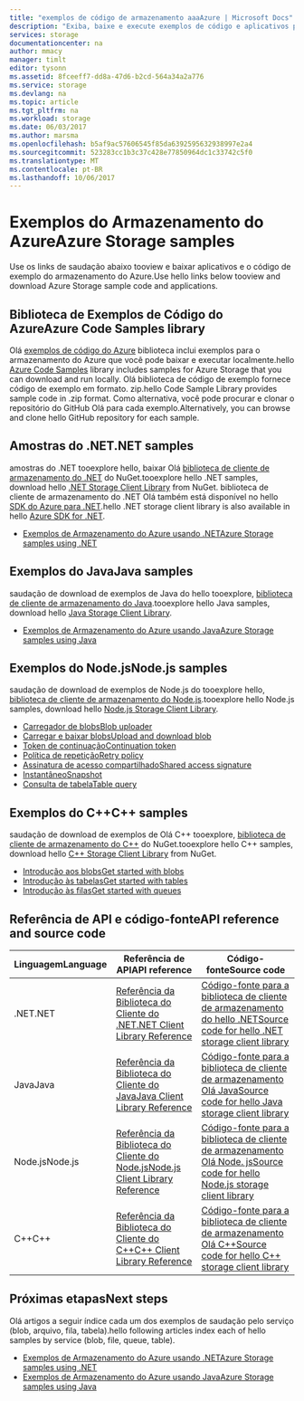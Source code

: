 ```yaml
---
title: "exemplos de código de armazenamento aaaAzure | Microsoft Docs"
description: "Exiba, baixe e execute exemplos de código e aplicativos para o Armazenamento do Azure. Descobrir Introdução exemplos para blobs, filas, tabelas e arquivos, usando bibliotecas de cliente de armazenamento de .NET, Java, Node.js e C++ de saudação."
services: storage
documentationcenter: na
author: mmacy
manager: timlt
editor: tysonn
ms.assetid: 8fceeff7-dd8a-47d6-b2cd-564a34a2a776
ms.service: storage
ms.devlang: na
ms.topic: article
ms.tgt_pltfrm: na
ms.workload: storage
ms.date: 06/03/2017
ms.author: marsma
ms.openlocfilehash: b5af9ac57606545f85da6392595632938997e2a4
ms.sourcegitcommit: 523283cc1b3c37c428e77850964dc1c33742c5f0
ms.translationtype: MT
ms.contentlocale: pt-BR
ms.lasthandoff: 10/06/2017
---
```

# <a name="azure-storage-samples"></a><span data-ttu-id="a79e9-104">Exemplos do Armazenamento do Azure</span><span class="sxs-lookup"><span data-stu-id="a79e9-104">Azure Storage samples</span></span>

<span data-ttu-id="a79e9-105">Use os links de saudação abaixo tooview e baixar aplicativos e o código de exemplo do armazenamento do Azure.</span><span class="sxs-lookup"><span data-stu-id="a79e9-105">Use hello links below tooview and download Azure Storage sample code and applications.</span></span>

## <a name="azure-code-samples-library"></a><span data-ttu-id="a79e9-106">Biblioteca de Exemplos de Código do Azure</span><span class="sxs-lookup"><span data-stu-id="a79e9-106">Azure Code Samples library</span></span>
<span data-ttu-id="a79e9-107">Olá [exemplos de código do Azure](https://azure.microsoft.com/documentation/samples/?service=storage) biblioteca inclui exemplos para o armazenamento do Azure que você pode baixar e executar localmente.</span><span class="sxs-lookup"><span data-stu-id="a79e9-107">hello [Azure Code Samples](https://azure.microsoft.com/documentation/samples/?service=storage) library includes samples for Azure Storage that you can download and run locally.</span></span> <span data-ttu-id="a79e9-108">Olá biblioteca de código de exemplo fornece código de exemplo em formato. zip.</span><span class="sxs-lookup"><span data-stu-id="a79e9-108">hello Code Sample Library provides sample code in .zip format.</span></span> <span data-ttu-id="a79e9-109">Como alternativa, você pode procurar e clonar o repositório do GitHub Olá para cada exemplo.</span><span class="sxs-lookup"><span data-stu-id="a79e9-109">Alternatively, you can browse and clone hello GitHub repository for each sample.</span></span>

<!--## Getting started samples-->
<!-- after our quick starts are available, replace this link with a link tooone of those. 
Had tooremove this article, it refers toohello VS quickstarts, and they've stopped publishing them. Robin --> 
<!--* [Get started with Azure Storage in five minutes](storage-getting-started-guide.md)
* [Visual Studio Quick Starts for Azure Storage](https://github.com/Azure/azure-storage-net/tree/master/Samples/GettingStarted/VisualStudioQuickStarts)
-->

## <a name="net-samples"></a><span data-ttu-id="a79e9-110">Amostras do .NET</span><span class="sxs-lookup"><span data-stu-id="a79e9-110">.NET samples</span></span>
<span data-ttu-id="a79e9-111">amostras do .NET tooexplore hello, baixar Olá [biblioteca de cliente de armazenamento do .NET](https://www.nuget.org/packages/WindowsAzure.Storage/) do NuGet.</span><span class="sxs-lookup"><span data-stu-id="a79e9-111">tooexplore hello .NET samples, download hello [.NET Storage Client Library](https://www.nuget.org/packages/WindowsAzure.Storage/) from NuGet.</span></span> <span data-ttu-id="a79e9-112">biblioteca de cliente de armazenamento do .NET Olá também está disponível no hello [SDK do Azure para .NET](https://azure.microsoft.com/downloads/).</span><span class="sxs-lookup"><span data-stu-id="a79e9-112">hello .NET storage client library is also available in hello [Azure SDK for .NET](https://azure.microsoft.com/downloads/).</span></span>

* [<span data-ttu-id="a79e9-113">Exemplos de Armazenamento do Azure usando .NET</span><span class="sxs-lookup"><span data-stu-id="a79e9-113">Azure Storage samples using .NET</span></span>](storage-samples-dotnet.md)

## <a name="java-samples"></a><span data-ttu-id="a79e9-114">Exemplos do Java</span><span class="sxs-lookup"><span data-stu-id="a79e9-114">Java samples</span></span>
<span data-ttu-id="a79e9-115">saudação de download de exemplos de Java do hello tooexplore, [biblioteca de cliente de armazenamento do Java](https://github.com/azure/azure-storage-java).</span><span class="sxs-lookup"><span data-stu-id="a79e9-115">tooexplore hello Java samples, download hello [Java Storage Client Library](https://github.com/azure/azure-storage-java).</span></span>

* [<span data-ttu-id="a79e9-116">Exemplos de Armazenamento do Azure usando Java</span><span class="sxs-lookup"><span data-stu-id="a79e9-116">Azure Storage samples using Java</span></span>](storage-samples-java.md)

## <a name="nodejs-samples"></a><span data-ttu-id="a79e9-117">Exemplos do Node.js</span><span class="sxs-lookup"><span data-stu-id="a79e9-117">Node.js samples</span></span>
<span data-ttu-id="a79e9-118">saudação de download de exemplos de Node.js do tooexplore hello, [biblioteca de cliente de armazenamento do Node.js](https://github.com/Azure/azure-storage-node).</span><span class="sxs-lookup"><span data-stu-id="a79e9-118">tooexplore hello Node.js samples, download hello [Node.js Storage Client Library](https://github.com/Azure/azure-storage-node).</span></span>

* [<span data-ttu-id="a79e9-119">Carregador de blobs</span><span class="sxs-lookup"><span data-stu-id="a79e9-119">Blob uploader</span></span>](https://github.com/Azure/azure-storage-node/tree/master/examples/blobuploader)
* [<span data-ttu-id="a79e9-120">Carregar e baixar blobs</span><span class="sxs-lookup"><span data-stu-id="a79e9-120">Upload and download blob</span></span>](https://github.com/Azure/azure-storage-node/blob/master/examples/samples/blobuploaddownloadsample.js)
* [<span data-ttu-id="a79e9-121">Token de continuação</span><span class="sxs-lookup"><span data-stu-id="a79e9-121">Continuation token</span></span>](https://github.com/Azure/azure-storage-node/blob/master/examples/samples/continuationsample.js)
* [<span data-ttu-id="a79e9-122">Política de repetição</span><span class="sxs-lookup"><span data-stu-id="a79e9-122">Retry policy</span></span>](https://github.com/Azure/azure-storage-node/blob/master/examples/samples/retrypolicysample.js)
* [<span data-ttu-id="a79e9-123">Assinatura de acesso compartilhado</span><span class="sxs-lookup"><span data-stu-id="a79e9-123">Shared access signature</span></span>](https://github.com/Azure/azure-storage-node/blob/master/examples/samples/sassample.js)
* [<span data-ttu-id="a79e9-124">Instantâneo</span><span class="sxs-lookup"><span data-stu-id="a79e9-124">Snapshot</span></span>](https://github.com/Azure/azure-storage-node/blob/master/examples/samples/snapshotsample.js)
* [<span data-ttu-id="a79e9-125">Consulta de tabela</span><span class="sxs-lookup"><span data-stu-id="a79e9-125">Table query</span></span>](https://github.com/Azure/azure-storage-node/blob/master/examples/samples/tablequerysample.js)

## <a name="c-samples"></a><span data-ttu-id="a79e9-126">Exemplos do C++</span><span class="sxs-lookup"><span data-stu-id="a79e9-126">C++ samples</span></span>
<span data-ttu-id="a79e9-127">saudação de download de exemplos de Olá C++ tooexplore, [biblioteca de cliente de armazenamento do C++](https://www.nuget.org/packages/wastorage/) do NuGet.</span><span class="sxs-lookup"><span data-stu-id="a79e9-127">tooexplore hello C++ samples, download hello [C++ Storage Client Library](https://www.nuget.org/packages/wastorage/) from NuGet.</span></span>

* [<span data-ttu-id="a79e9-128">Introdução aos blobs</span><span class="sxs-lookup"><span data-stu-id="a79e9-128">Get started with blobs</span></span>](https://github.com/Azure/azure-storage-cpp/tree/master/Microsoft.WindowsAzure.Storage/samples/BlobsGettingStarted)
* [<span data-ttu-id="a79e9-129">Introdução às tabelas</span><span class="sxs-lookup"><span data-stu-id="a79e9-129">Get started with tables</span></span>](https://github.com/Azure/azure-storage-cpp/tree/master/Microsoft.WindowsAzure.Storage/samples/TablesGettingStarted)
* [<span data-ttu-id="a79e9-130">Introdução às filas</span><span class="sxs-lookup"><span data-stu-id="a79e9-130">Get started with queues</span></span>](https://github.com/Azure/azure-storage-cpp/tree/master/Microsoft.WindowsAzure.Storage/samples/QueuesGettingStarted)

## <a name="api-reference-and-source-code"></a><span data-ttu-id="a79e9-131">Referência de API e código-fonte</span><span class="sxs-lookup"><span data-stu-id="a79e9-131">API reference and source code</span></span>

| <span data-ttu-id="a79e9-132">Linguagem</span><span class="sxs-lookup"><span data-stu-id="a79e9-132">Language</span></span> | <span data-ttu-id="a79e9-133">Referência de API</span><span class="sxs-lookup"><span data-stu-id="a79e9-133">API reference</span></span> | <span data-ttu-id="a79e9-134">Código-fonte</span><span class="sxs-lookup"><span data-stu-id="a79e9-134">Source code</span></span> |
|----------|---------------|-------------|
| <span data-ttu-id="a79e9-135">.NET</span><span class="sxs-lookup"><span data-stu-id="a79e9-135">.NET</span></span> | [<span data-ttu-id="a79e9-136">Referência da Biblioteca do Cliente do .NET</span><span class="sxs-lookup"><span data-stu-id="a79e9-136">.NET Client Library Reference</span></span>](https://msdn.microsoft.com/library/azure/mt347887.aspx) | [<span data-ttu-id="a79e9-137">Código-fonte para a biblioteca de cliente de armazenamento do hello .NET</span><span class="sxs-lookup"><span data-stu-id="a79e9-137">Source code for hello .NET storage client library</span></span>](https://github.com/Azure/azure-storage-net) |
| <span data-ttu-id="a79e9-138">Java</span><span class="sxs-lookup"><span data-stu-id="a79e9-138">Java</span></span> | [<span data-ttu-id="a79e9-139">Referência da Biblioteca do Cliente do Java</span><span class="sxs-lookup"><span data-stu-id="a79e9-139">Java Client Library Reference</span></span>](https://docs.microsoft.com/java/api/overview/azure/storage) | [<span data-ttu-id="a79e9-140">Código-fonte para a biblioteca de cliente de armazenamento Olá Java</span><span class="sxs-lookup"><span data-stu-id="a79e9-140">Source code for hello Java storage client library</span></span>](https://github.com/azure/azure-storage-java) |
| <span data-ttu-id="a79e9-141">Node.js</span><span class="sxs-lookup"><span data-stu-id="a79e9-141">Node.js</span></span> | [<span data-ttu-id="a79e9-142">Referência da Biblioteca do Cliente do Node.js</span><span class="sxs-lookup"><span data-stu-id="a79e9-142">Node.js Client Library Reference</span></span>](http://azure.github.io/azure-storage-node) | [<span data-ttu-id="a79e9-143">Código-fonte para a biblioteca de cliente de armazenamento Olá Node. js</span><span class="sxs-lookup"><span data-stu-id="a79e9-143">Source code for hello Node.js storage client library</span></span>](https://github.com/Azure/azure-storage-node) |
| <span data-ttu-id="a79e9-144">C++</span><span class="sxs-lookup"><span data-stu-id="a79e9-144">C++</span></span> | [<span data-ttu-id="a79e9-145">Referência da Biblioteca do Cliente do C++</span><span class="sxs-lookup"><span data-stu-id="a79e9-145">C++ Client Library Reference</span></span>](http://azure.github.io/azure-storage-cpp/) | [<span data-ttu-id="a79e9-146">Código-fonte para a biblioteca de cliente de armazenamento Olá C++</span><span class="sxs-lookup"><span data-stu-id="a79e9-146">Source code for hello C++ storage client library</span></span>](https://github.com/Azure/azure-storage-cpp)|

## <a name="next-steps"></a><span data-ttu-id="a79e9-147">Próximas etapas</span><span class="sxs-lookup"><span data-stu-id="a79e9-147">Next steps</span></span>

<span data-ttu-id="a79e9-148">Olá artigos a seguir índice cada um dos exemplos de saudação pelo serviço (blob, arquivo, fila, tabela).</span><span class="sxs-lookup"><span data-stu-id="a79e9-148">hello following articles index each of hello samples by service (blob, file, queue, table).</span></span>

* [<span data-ttu-id="a79e9-149">Exemplos de Armazenamento do Azure usando .NET</span><span class="sxs-lookup"><span data-stu-id="a79e9-149">Azure Storage samples using .NET</span></span>](storage-samples-dotnet.md)
* [<span data-ttu-id="a79e9-150">Exemplos de Armazenamento do Azure usando Java</span><span class="sxs-lookup"><span data-stu-id="a79e9-150">Azure Storage samples using Java</span></span>](storage-samples-java.md)